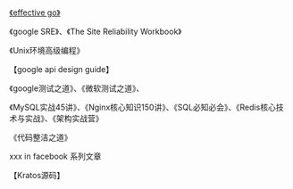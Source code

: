 [《effective go》](https://golang.org/doc/effective_go)

《google SRE》、《The Site Reliability Workbook》

《Unix环境高级编程》

【google api design guide】

《google测试之道》、《微软测试之道》、

《MySQL实战45讲》、《Nginx核心知识150讲》、《SQL必知必会》、《Redis核心技术与实战》、《架构实战营》

《代码整洁之道》

xxx in facebook 系列文章

【Kratos源码】